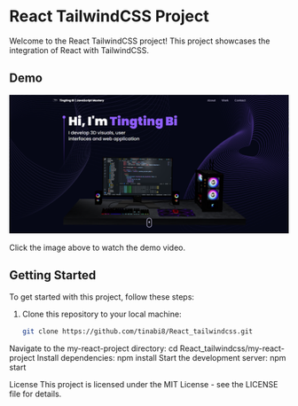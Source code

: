 # React TailwindCSS Project

Welcome to the React TailwindCSS project! This project showcases the integration of React with TailwindCSS.

## Demo

![React TailwindCSS Demo](https://github.com/tinabi8/React_tailwindcss/raw/main/my-react-project/React_tailwindcss.png)

Click the image above to watch the demo video.

## Getting Started

To get started with this project, follow these steps:

1. Clone this repository to your local machine:

   ```bash
   git clone https://github.com/tinabi8/React_tailwindcss.git
 Navigate to the my-react-project directory: cd React_tailwindcss/my-react-project
 Install dependencies: npm install
 Start the development server: npm start
 
License
This project is licensed under the MIT License - see the LICENSE file for details.


 
  
